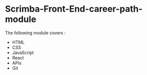 # Scrimba-Front-End-career-path-module
The following module covers : <br>
- HTML <br>
- CSS <br>
- JavaScript <br>
- React <br>
- APIs <br>
- Git <br> 
